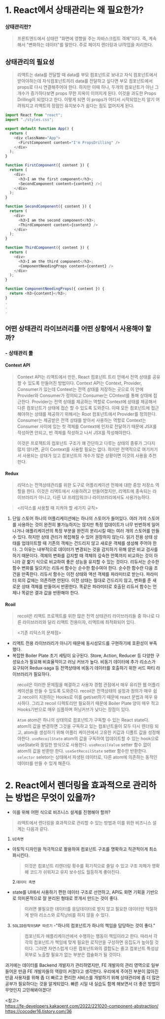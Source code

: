 # 1. React에서 상태관리는 왜 필요한가?

### 상태관리란?

> 프론트엔드에서 상태란 "화면에 영향을 주는 자바스크립트 객체"이다. 즉, 계속해서 "변화하는 데이터"를 말한다. 주로 페이지 렌더링과 UI작업을 처리한다.

## 상태관리의 필요성

> 리액트는 data를 전달할 때 data를 부모 컴포넌트로 보내고 자식 컴포넌트에서 받아야하는데 자식컴포넌트끼리 data를 전달하고 싶다면 부모 컴포넌트에서 props로 다시 연결해주어야 한다. 하지만 이때 하나, 두개의 컴포넌트가 아닌 그 개수가 증가하다보면 props 무한 지옥이 이어지게 된다. 이것을 과도한 Props Drilling이 되었다고 한다. 이렇게 되면 이 props가 어디서 시작되었는지 알기 어려워지고 리액트의 장점인 유지보수가 쉽다는 점도 없어지게 된다.

```js
import React from "react";
import "./styles.css";

export default function App() {
  return (
    <div className="App">
      <FirstComponent content="I'm PropsDrilling" />
    </div>
  );
}

function FirstComponent({ content }) {
  return (
    <div>
      <h3>I am the first component</h3>;
      <SecondComponent content={content} />|
    </div>
  );
}

function SecondComponent({ content }) {
  return (
    <div>
      <h3>I am the second component</h3>;
      <ThirdComponent content={content} />
    </div>
  );
}

function ThirdComponent({ content }) {
  return (
    <div>
      <h3>I am the third component</h3>;
      <ComponentNeedingProps content={content} />
    </div>
  );
}

function ComponentNeedingProps({ content }) {
  return <h3>{content}</h3>;
}
.
.
.
```

## 어떤 상태관리 라이브러리를 어떤 상황에서 사용해야 할까?

### - 상태관리 툴

#### Context API

> Context API는 리액트에서 만든, React 컴포넌트 트리 안에서 전역 상태를 공유할 수 있도록 만들어진 방법이다.
> Context API는 Context, Provider, Consumer가 있는데 Context는 전역 상태를 저장하는 곳으로 이 안에 Provider와 Consumer가 정의되고 Consumer는 COntext를 통해 상태에 접근한다. Provider는 전역 상태를 제공하는 역할로 Context에 상태를 제공해서 다른 컴포넌트가 상태에 접슨 할 수 있도록 도와준다. 이때 모든 컴포넌트에 접근해야하는 상태를 제공하기 위해서는 Root 컴포넌트에서 Provider를 정의한다. Consumer는 제공받은 전역 상태를 받아서 사용하는 역할로 Context는 Consumer 사이에 있는 첫 객체를 Context에 인자로 전달하기 때문에 JSX를 작성하면 안되고, 빈 객체를 작성하고 나서 JSX를 작성해야한다.

> 이것은 프로젝트의 컴포넌트 구조가 꽤 간단하고 다루는 상태의 종류가 그다지 많지 않다면, 굳이 Context를 사용할 필요는 없다. 하지만 전역적으로 여기저기서 사용되는 상태가 있고 컴포넌트의 개수가 많은 상황이면 이것의 사용을 추천한다.

#### Redux

> 리덕스는 전역상태관리를 위한 도구로 어플리케이션 전체에 대한 중앙 저장소 역할을 한다. 이것은 리액트에서 사용하려고 만들어졌지만, 리액트에 종속되는 라이브러리가 아니고, 다른 UI 프레임워크나 라이브러리에서도 사용가능하다.

> <리덕스를 사용할 때 지켜야 할 세가지 규칙>

1. 단일 스토어
   하나의 어플리케이션에는 하나의 스토어가 들어있다. 여러 갸의 스토어를 사용하는 것이 완전히 불가능하지는 않지만 특정 업데이트가 너무 빈번하게 일어나거나 애플리케이션의 특정 부분을 완전히 분리시킬 때는 여러 개의 스토어를 만들 수 있다. 하지만 상태 관리가 복잡해질 수 있어 권장하지 않는다.
   읽기 전용 상태
   상태를 업데이트할 때 기존의 객체는 건드리지 않고 새로운 객체를 생성해 주어야 한다. 그 이유는 내부적으로 데이터가 변경되는 것을 감지하기 위해 얕은 비교 검사를 하기 때문이다. 객체의 변화를 감지할 때 객체의 깊숙한 안쪽까지 비교하는 것이 아니라 겉 핥기 식으로 비교하여 좋은 성능을 유지할 수 있는 것이다.
   리듀서는 순수한 함수
   변화를 일으키는 리듀서 함수는 순수한 함수여야 한다. 순수한 함수란 다음 조건을 만족한다.
   리듀서 함수는 이전 상태와 액션 객체를 파라미터로 받는다.
   파라미터 외의 값에는 의존하면 안된다.
   이전 상태는 절대로 건드리지 않고, 변화를 준 새로운 상태 객체를 만들어서 반환한다.
   똑같은 파라미터로 호출된 리듀서 함수는 언제나 똑같은 결과 값을 반환해야 한다.

#### Rcoil

> recoil은 리액트 프로젝트를 위한 많은 전역 상태관리 라이브러리들 중 하나로 다른 라이브러리와 달리 리액트 전용이자, 리액트에 최적화되어 있다.

> <기존 리덕스의 문제점>

- 리액트 전용 라이브러리가 아니기 때문에 동시성모드를 구현하기에 호환성이 부족했다.
- 복잡한 Boiler Plate 초기 세팅이 요구된다. Store, Action, Reducer 등 다양한 구성요소가 필요해 비효율적이고 러닝 커브가 높다.
  비동기 데이터에 추가 리소스가 요구되어 Redux-saga 등 전역상태에 비동기 데이터를 호출하기 위한 서드 파티 라이브러리가 필요하다.

> recoil은 이러한 문제점을 해결하고 사용자 경험 관점에서 매우 유리한 웹 어플리케이션을 만들 수 있도록 도와준다.
> recoil은 전역상태의 설정과 정의가 매우 쉽고 recoil이 지원하는 Hooks로 이를 get/set하기 때문에 react 문법과 매우 유사하다. 그리고 recoil 디렉토리만 필요하기 때문에 Boiler Plate 양이 매우 적고 Hooks기반으로 매우 심플하며 허닝커브가 낮다는 장점이 있다.

> `Atom`
> atom은 하나의 상태의로 컴포넌트가 구독할 수 있는 React state다. atom의 값을 변경하면 그것을 구독하고 있는 컴포넌트들이 모두 다시 렌더링 되고, atom을 생성하기 위해 어플리 케이션에서 고유한 키값과 디폴트 값을 성정해야한다.
> `useRecoilState`
> atom의 값을 구독하여 업데이트할 수 있는 hook으로 useState와 동일한 방식으로 사용한다.
> `useRecoilValue`
> setter 함수 없이 atom의 값을 반환만 한다.
> `useSetRecoilState`
> setter 함수만 반환한다.
> `selector`
> seletor는 상태에서 파생된 데이터로, 다른 atom에 의존하는 동적인 데이터를 만들 수 있게 해준다.

# 2. React에서 렌더링을 효과적으로 관리하는 방법은 무엇이 있을까?

- 이를 위해 어떤 식으로 비즈니스 설계를 진행해야 할까?

> 리액트에서 렌더링을 효과적으로 관리할 수 있는 방법과 이를 위한 비즈니스 설계는 다음과 같다.

1. `UI측면`

- 아토믹 디자인을 적극적으로 활용하여 컴포넌트 구조를 명확하고 직관적이게 최소화시킨다.

  > 이것은 컴포넌트 리렌더링 횟수를 획기적으로 줄일 수 있고 구조 자체가 명확해 코드가 쉬워지고 유지 보수성도 월등하게 좋아진다.

  2.`데이터 측면`

- state를 UI에서 사용하기 편한 데이터 구조로 선언하고, API도 화면 기획을 기반으로 의미론적으로 잘 분리된 형태로 쪼개서 만드는 것이 좋다.
  > 이러면 불필요한 데이터를 응답데이터로 받지 않고 필요한 데이터만 적절하게 받아 리소스와 로직낭비를 하지 않을 수 있다.

3. `SOLID원칙의SRP 따르기`
   -"하나의 컴포넌트가 하나의 책임을 담당하는 것이 좋다."
   > 컴포넌트가 애플리케이션에서 수행하는 행동이 책임이라고 한다. 따라서 각각의 컴포넌트가 책임에 맞게 필요한 로직만을 구성하면 응집도가 높아질 것이다. 그러면 자연스럽게 다른 컴포넌트와의 결합도는 줄고 컴포넌트 특성상 외부로 노출할 필요가 없는 부분은 캡슐화가 될 것이다.

과거에는 데이터를 Backend 개발자가 관리하였지만, FE 개발자의 관리 영역으로 일부 들어온 만큼 FE 개발자들의 역량이 커졌다고 생각한다. 우리에게 주어진 부분이 많아진 만큼 사용자를 위해 좀 더 빠르고 편리한 서비스를 개발하기 위해 상태관리에 좀 더 많은 공부가 필요하다는 것을 알게되었다. 빠른 시일 내 실습도 함께 해보면서 더 좋은 방법이 무엇인지 고민해봐야겠다!

<참고><br>
https://fe-developers.kakaoent.com/2022/221020-component-abstraction/<br>
https://cocoder16.tistory.com/36
